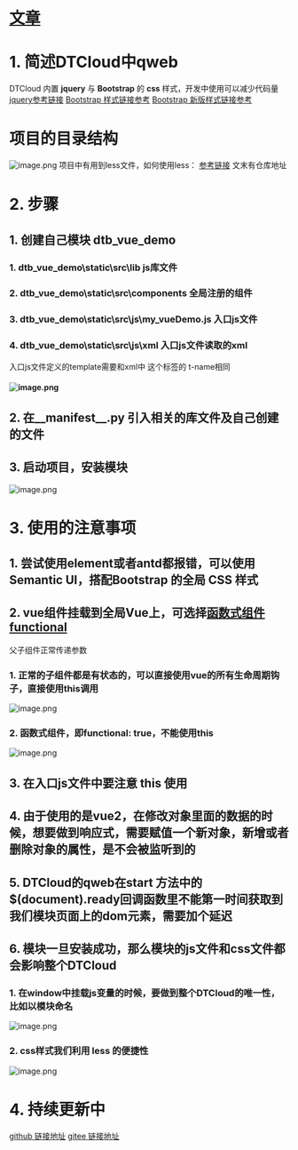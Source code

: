# [文章](https://blog.csdn.net/sinat_40101215/article/details/130156008)
# 1. 简述DTCloud中qweb
DTCloud 内置 **jquery** 与 **Bootstrap** 的 **css** 样式，开发中使用可以减少代码量
[jquery参考链接](https://www.w3school.com.cn/jquery/index.asp)
[Bootstrap 样式链接参考](https://v3.bootcss.com/css/)
[Bootstrap 新版样式链接参考](https://getbootstrap.com/docs/5.1/utilities/background/)
# 项目的目录结构
![image.png](https://cdn.nlark.com/yuque/0/2023/png/26139765/1681525300326-52ddd9fb-285b-44af-9a1c-ce7b167b4cc9.png#averageHue=%233d4144&clientId=u5bfb51d5-1e9e-4&from=paste&height=705&id=ub468add8&name=image.png&originHeight=705&originWidth=280&originalType=binary&ratio=1&rotation=0&showTitle=false&size=21352&status=done&style=none&taskId=ubc597a33-6e94-45f5-84aa-5e0d31de5c9&title=&width=280)
项目中有用到less文件，如何使用less：
[参考链接](https://blog.csdn.net/sinat_40101215/article/details/130166278)
文末有仓库地址
# 2. 步骤
## 1. 创建自己模块 dtb_vue_demo
### 1. dtb_vue_demo\static\src\lib  js库文件
### 2. dtb_vue_demo\static\src\components  全局注册的组件
### 3. dtb_vue_demo\static\src\js\my_vueDemo.js 入口js文件
### 4. dtb_vue_demo\static\src\js\xml 入口js文件读取的xml
入口js文件定义的template需要和xml中 <t t-name="my_vueDemo"></t> 这个标签的 t-name相同
#### ![image.png](https://cdn.nlark.com/yuque/0/2023/png/26139765/1681528121360-a2bf9218-a027-47fe-b1ab-ef5e72283ed9.png#averageHue=%23332e2c&clientId=u5bfb51d5-1e9e-4&from=paste&height=346&id=ub816e5fd&name=image.png&originHeight=346&originWidth=1422&originalType=binary&ratio=1&rotation=0&showTitle=false&size=96090&status=done&style=none&taskId=ufd3d7aea-00bd-4cfe-9a53-b998cdc4a73&title=&width=1422)
## 2. 在__manifest__.py 引入相关的库文件及自己创建的文件
## 3. 启动项目，安装模块
![image.png](https://cdn.nlark.com/yuque/0/2023/png/26139765/1681456164362-be418638-fb43-47cf-b442-78a856c2e58d.png#averageHue=%2317abad&clientId=u4ebbfe33-9ba1-4&from=paste&height=896&id=u2fe3c0e8&name=image.png&originHeight=896&originWidth=1920&originalType=binary&ratio=1&rotation=0&showTitle=false&size=51155&status=done&style=none&taskId=ufb55d73b-026b-41df-bc2b-c90ab3e086c&title=&width=1920)
# 3. 使用的注意事项
## 1. 尝试使用element或者antd都报错，可以使用 Semantic UI，搭配Bootstrap 的全局 CSS 样式
## 2. vue组件挂载到全局Vue上，可选择[函数式组件](https://v2.cn.vuejs.org/v2/guide/render-function.html#%E5%87%BD%E6%95%B0%E5%BC%8F%E7%BB%84%E4%BB%B6) [functional](https://v2.cn.vuejs.org/v2/api/#functional)
父子组件正常传递参数
### 1. 正常的子组件都是有状态的，可以直接使用vue的所有生命周期钩子，直接使用this调用
![image.png](https://cdn.nlark.com/yuque/0/2023/png/26139765/1681529407335-a8a1af5d-bd9f-4b89-afcb-b3d37c06e86c.png#averageHue=%232d2d2c&clientId=u5bfb51d5-1e9e-4&from=paste&height=463&id=u335ccea1&name=image.png&originHeight=463&originWidth=713&originalType=binary&ratio=1&rotation=0&showTitle=false&size=43224&status=done&style=none&taskId=ub8c7c9a6-dade-4240-86bd-5eb74314f4b&title=&width=713)
### 2. 函数式组件，即functional: true，不能使用this
![image.png](https://cdn.nlark.com/yuque/0/2023/png/26139765/1681529426674-c8034d81-aa41-4198-afa0-5660dcfb2c1e.png#averageHue=%232c2c2b&clientId=u5bfb51d5-1e9e-4&from=paste&height=623&id=u2e188f83&name=image.png&originHeight=623&originWidth=802&originalType=binary&ratio=1&rotation=0&showTitle=false&size=53211&status=done&style=none&taskId=uaba7a00c-54a5-4ca4-a799-161208669d5&title=&width=802)
## 3. 在入口js文件中要注意 this 使用
## 4. 由于使用的是vue2，在修改对象里面的数据的时候，想要做到响应式，需要赋值一个新对象，新增或者删除对象的属性，是不会被监听到的
## 5. DTCloud的qweb在start 方法中的$(document).ready回调函数里不能第一时间获取到我们模块页面上的dom元素，需要加个延迟
## 6. 模块一旦安装成功，那么模块的js文件和css文件都会影响整个DTCloud
### 1. 在window中挂载js变量的时候，要做到整个DTCloud的唯一性，比如以模块命名
![image.png](https://cdn.nlark.com/yuque/0/2023/png/26139765/1681528720625-b6aa44f2-93bc-415c-889d-7aac0cfa616c.png#averageHue=%232c2c2c&clientId=u5bfb51d5-1e9e-4&from=paste&height=451&id=uab936749&name=image.png&originHeight=451&originWidth=1025&originalType=binary&ratio=1&rotation=0&showTitle=false&size=50014&status=done&style=none&taskId=u20d48737-6b0a-42b1-b7f8-ad1be7232de&title=&width=1025)
### 2. css样式我们利用 less 的便捷性
![image.png](https://cdn.nlark.com/yuque/0/2023/png/26139765/1681528894824-d7194222-802a-4b74-9996-2c9c46823ddd.png#averageHue=%232e2d2c&clientId=u5bfb51d5-1e9e-4&from=paste&height=259&id=u8a53869c&name=image.png&originHeight=259&originWidth=923&originalType=binary&ratio=1&rotation=0&showTitle=false&size=16022&status=done&style=none&taskId=u6223bb7c-dc2f-41c7-aca3-250e7e28291&title=&width=923)
# 4. 持续更新中
[github 链接地址](https://github.com/scc-itcast/dtcloud_vue_demo)
[gitee 链接地址](https://gitee.com/sccitcast/dtcloud_vue_demo)
